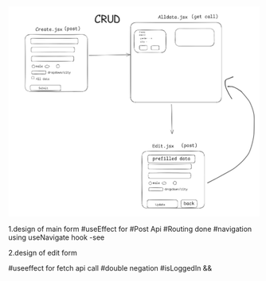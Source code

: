 ![alt text](<src/assets/signIn form wireframe.png>)

1.design of main form
#useEffect for
#Post Api
#Routing done
#navigation using useNavigate hook -see

2.design of edit form

#useeffect for fetch api call
#double negation
#isLoggedIn &&
